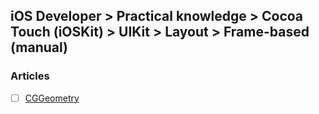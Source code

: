 ## iOS Developer > Practical knowledge > Cocoa Touch (iOSKit) > UIKit > Layout > Frame-based (manual)

### Articles
- [ ] [CGGeometry](http://nshipster.com/cggeometry/)


